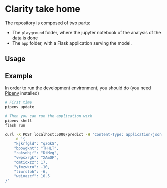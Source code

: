 # Clarity take home
The repository is composed of two parts:
* The `playground` folder, where the jupyter notebook of the analysis of the data is done
* The `app` folder, with a Flask application serving the model.

## Usage


## Example
In order to run the development environment, you should do (you need [Pipenv](https://pipenv.pypa.io/en/latest/) installed)

```bash
# First time
pipenv update

# Then you can run the application with
pipenv shell
flask run
```


```bash
curl -X POST localhost:5000/predict -H 'Content-Type: application/json' \
	-d '{
    "kjkrfgld": "qzGkS", 
    "bpowgknt": "THHLT",
    "raksnhjf": "DtMvg",
    "vwpsxrgk": "XAmOF",
    "omtioxzz": 17, 
    "yfmzwkru": -10,
    "tiwrsloh": -6,
    "weioazcf": 10.5
}'
```
